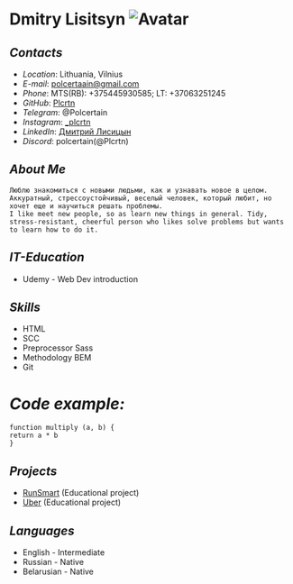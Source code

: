 # **Dmitry Lisitsyn**    ![Avatar](img/1666931701706.jfif)

## *Contacts* 
* *Location*: Lithuania, Vilnius
* *E-mail*: polcertaain@gmail.com
* *Phone*: MTS(RB): +375445930585;
           LT: +37063251245     
* *GitHub*: [Plcrtn](https://github.com/Plcrtn "GitHub")
* *Telegram*: @Polcertain
* *Instagram*: [_plcrtn](https://www.instagram.com/plcrtn_/ "Insta")
* *LinkedIn*: [Дмитрий Лисицын](https://www.linkedin.com/in/plcrtn/ "Linkedin")
* *Discord*: polcertain(@Plcrtn)

## *About Me*

    Люблю знакомиться с новыми людьми, как и узнавать новое в целом. Аккуратный, стрессоустойчивый, веселый человек, который любит, но хочет еще и научиться решать проблемы.
    I like meet new people, so as learn new things in general. Tidy, stress-resistant, cheerful person who likes solve problems but wants to learn how to do it.
## *IT-Education*
* Udemy - Web Dev introduction

## *Skills*
* HTML
* SCC
* Preprocessor Sass
* Methodology BEM
* Git
  
# *Code example:*
```
function multiply (a, b) {
return a * b
}
```

## *Projects*
* [RunSmart](https://github.com/Plcrtn/RunSmart-project) (Educational project)
* [Uber](https://github.com/Plcrtn/uber.project) (Educational project)
## *Languages*
* English - Intermediate
* Russian - Native
* Belarusian - Native